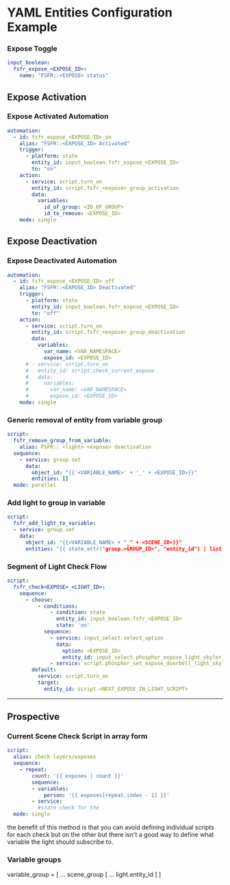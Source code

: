 # YAML Entities Configuration Example

### Expose Toggle

```yaml
input_boolean:
  fsfr_expose_<EXPOSE_ID>:
    name: "FSFR::<EXPOSE> status"
```
## Expose Activation

### Expose Activated Automation

```yaml
automation:
  - id: fsfr_expose_<EXPOSE_ID>_on
    alias: "FSFR::<EXPOSE_ID> Activated"
    trigger:
      - platform: state
        entity_id: input_boolean.fsfr_expose_<EXPOSE_ID>
        to: "on"
    action:
      - service: script.turn_on
        entity_id: script.fsfr_<expose>_group_activation
        data:
          variables:
            id_of_group: <ID_OF_GROUP>
            id_to_remove: <EXPOSE_ID>
    mode: single
```

## Expose Deactivation

### Expose Deactivated Automation

```yaml
automation:
  - id: fsfr_expose_<EXPOSE_ID>_off
    alias: "FSFR::<EXPOSE_ID> Deactivated"
    trigger:
      - platform: state
        entity_id: input_boolean.fsfr_expose_<EXPOSE_ID>
        to: "off"
    action:
      - service: script.turn_on
        entity_id: script.fsfr_<expose>_group_deactivation
        data:
          variables:
            var_name: <VAR_NAMESPACE>
            expose_id: <EXPOSE_ID>
      # - service: script.turn_on
      #   entity_id: script.check_current_expose
      #   data:
      #     variables:
      #       var_name: <VAR_NAMESPACE>
      #       expose_id: <EXPOSE_ID>
    mode: single
```

### Generic removal of entity from variable group

```yaml
script:
  fsfr_remove_group_from_variable:
    alias: FSFR:: <light> <expose> deactivation
  sequence:
    - service: group.set
      data:
        object_id: "{{'<VARIABLE_NAME>' + '_' + <EXPOSE_ID>}}"
        entities: []
  mode: parallel
```

### Add light to group in variable
```yaml
script:
  fsfr_add_light_to_variable:
  - service: group.set
    data:
      object_id: "{{<VARIABLE_NAME> + "_" + <SCENE_ID>}}"
      entities: "{{ state_attr("group.<GROUP_ID>", "entity_id") | list + ["<LIGHT_ID>"] }}"
```

### Segment of Light Check Flow
```yaml
script:
  fsfr_check<EXPOSE>_<LIGHT_ID>:
    sequence:
      - choose:
          - conditions:
              - condition: state
                entity_id: input_boolean.fsfr_<EXPOSE_ID>
                state: 'on'
            sequence:
              - service: input_select.select_option
                data:
                  option: <EXPOSE_ID>
                  entity_id: input_select.phosphor_expose_light_skyler_room
              - service: script.phosphor_set_expose_doorbell_light_skyler_room
        default:
          service: script.turn_on
          target:
            entity_id: script.<NEXT_EXPOSE_IN_LIGHT_SCRIPT>
```

--------------
## Prospective

### Current Scene Check Script in array form
``` yaml
script:
  alias: check layers/exposes
  sequence:
    - repeat:
        count: '{{ exposes | count }}'
        sequence:
        - variables:
            person: '{{ exposes[repeat.index - 1] }}'
        - service: 
          #state check for the 
  mode: single
```
the benefit of this method is that you can avoid defining individual scripts for each check but on the other but there isn't a good way to define what variable the light should subscribe to.



### Variable groups
variable_group = [
  ... scene_group [
    ... light.entity_id
  ]
]